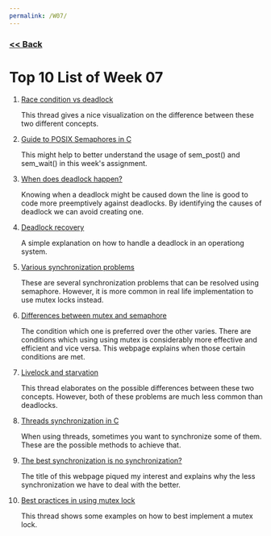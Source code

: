 ```yaml
---
permalink: /W07/
---
```

### [<< Back](../)

# Top 10 List of Week 07

1. [Race condition vs deadlock](https://stackoverflow.com/questions/3130079/difference-between-racearound-condition-and-deadlock)<br>

	This thread gives a nice visualization on the difference between these two different concepts.<br>

2. [Guide to POSIX Semaphores in C](https://www.geeksforgeeks.org/use-posix-semaphores-c/)<br>

	This might help to better understand the usage of sem_post() and sem_wait() in this week's assignment.<br>

3. [When does deadlock happen?](https://stackoverflow.com/questions/528303/what-are-common-reasons-for-deadlocks)<br>

	Knowing when a deadlock might be caused down the line is good to code more preemptively against deadlocks. By identifying the causes of deadlock we can avoid creating one.<br>

4. [Deadlock recovery](https://www.geeksforgeeks.org/recovery-from-deadlock-in-operating-system/)<br>

	A simple explanation on how to handle a deadlock in an operationg system.<br>

5. [Various synchronization problems](https://www.geeksforgeeks.org/classical-problems-of-synchronization-with-semaphore-solution/)<br>

	These are several synchronization problems that can be resolved using semaphore. However, it is more common in real life implementation to use mutex locks instead.<br>

6. [Differences between mutex and semaphore](https://www.geeksforgeeks.org/mutex-vs-semaphore/)<br>

	The condition which one is preferred over the other varies. There are conditions which using using mutex is considerably more effective and efficient and vice versa. This webpage explains when those certain conditions are met.<br>

7. [Livelock and starvation](https://stackoverflow.com/questions/6411803/differences-if-any-among-livelock-and-starvation-in-operating-systems)<br>

	This thread elaborates on the possible differences between these two concepts. However, both of these problems are much less common than deadlocks.<br>

8. [Threads synchronization in C](https://www.softprayog.in/programming/posix-threads-synchronization-in-c)<br>

	When using threads, sometimes you want to synchronize some of them. These are the possible methods to achieve that.<br>

9. [The best synchronization is no synchronization?](http://www.flounder.com/no_synchronization.htm)<br>

	The title of this webpage piqued my interest and explains why the less synchronization we have to deal with the better.<br>

10. [Best practices in using mutex lock](https://stackoverflow.com/questions/56645320/stdmutex-best-practice)<br>

	This thread shows some examples on how to best implement a mutex lock.<br>

